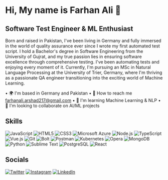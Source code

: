 # Hi, My name is Farhan Ali 👋

## Software Test Engineer & ML Enthusiast

Born and raised in Pakistan, I've been living in Germany and fully immersed in the world of quality assurance ever since I wrote my first automated test script. I hold a Bachelor's degree in Software Engineering from the University of Gujrat, and my true passion lies in ensuring software excellence through comprehensive testing. I've been automating tests and enjoying every moment of it. Currently, I'm pursuing an MSc in Natural Language Processing at the University of Trier, Germany, where I'm thriving as a passionate QA engineer transitioning into the exciting world of Machine Learning.

• 🌍 I'm based in Germany and Pakistan
• 📧 How to reach me farhanali.arshad217@gmail.com
• 🧠 I'm learning Machine Learning & NLP
• 🤝 I'm looking to collaborate on AI/ML projects

## Skills

![JavaScript](https://img.shields.io/badge/-JavaScript-F7DF1E?style=flat-square&logo=javascript&logoColor=black)
![HTML5](https://img.shields.io/badge/-HTML5-E34F26?style=flat-square&logo=html5&logoColor=white)
![CSS3](https://img.shields.io/badge/-CSS3-1572B6?style=flat-square&logo=css3&logoColor=white)
![Microsoft Azure](https://img.shields.io/badge/-Azure-0078D4?style=flat-square&logo=microsoftazure&logoColor=white)
![Node.js](https://img.shields.io/badge/-Node.js-339933?style=flat-square&logo=nodedotjs&logoColor=white)
![TypeScript](https://img.shields.io/badge/-TypeScript-3178C6?style=flat-square&logo=typescript&logoColor=white)
![Vue.js](https://img.shields.io/badge/-Vue.js-4FC08D?style=flat-square&logo=vuedotjs&logoColor=white)
![Git](https://img.shields.io/badge/-Git-F05032?style=flat-square&logo=git&logoColor=white)
![Bolt](https://img.shields.io/badge/-Bolt-17BF63?style=flat-square&logo=bolt&logoColor=white)
![Postman](https://img.shields.io/badge/-Postman-FF6C37?style=flat-square&logo=postman&logoColor=white)
![Kubernetes](https://img.shields.io/badge/-Kubernetes-326CE5?style=flat-square&logo=kubernetes&logoColor=white)
![Opera](https://img.shields.io/badge/-Opera-FF1B2D?style=flat-square&logo=opera&logoColor=white)
![MongoDB](https://img.shields.io/badge/-MongoDB-47A248?style=flat-square&logo=mongodb&logoColor=white)
![Python](https://img.shields.io/badge/-Python-3776AB?style=flat-square&logo=python&logoColor=white)
![Sublime Text](https://img.shields.io/badge/-Sublime%20Text-FF9800?style=flat-square&logo=sublimetext&logoColor=white)
![PostgreSQL](https://img.shields.io/badge/-PostgreSQL-336791?style=flat-square&logo=postgresql&logoColor=white)
![React](https://img.shields.io/badge/-React-61DAFB?style=flat-square&logo=react&logoColor=black)

## Socials

[![Twitter](https://img.shields.io/badge/-Twitter-1DA1F2?style=flat-square&logo=twitter&logoColor=white)](https://twitter.com)
[![Instagram](https://img.shields.io/badge/-Instagram-E4405F?style=flat-square&logo=instagram&logoColor=white)](https://instagram.com)
[![LinkedIn](https://img.shields.io/badge/-LinkedIn-0077B5?style=flat-square&logo=linkedin&logoColor=white)](https://linkedin.com)
